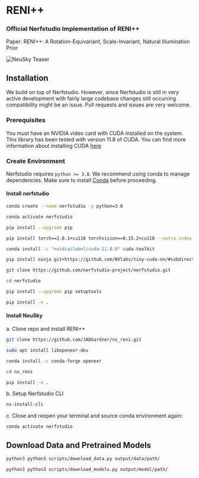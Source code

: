 # RENI++

### Official Nerfstudio Implementation of RENI++

Paper: RENI++: A Rotation-Equivariant, Scale-Invariant, Natural Illumination Prior

![NeuSky Teaser](publication/figures/reni_plus_plus_teaser.gif)

## Installation

We build on top of Nerfstudio. However, since Nerfstudio is still in very active development with fairly large codebase changes still occurring compatibility might be an issue. Pull requests and issues are very welcome.

### Prerequisites

You must have an NVIDIA video card with CUDA installed on the system. This library has been tested with version 11.8 of CUDA. You can find more information about installing CUDA [here](https://docs.nvidia.com/cuda/cuda-quick-start-guide/index.html)

### Create Environment

Nerfstudio requires `python >= 3.8`. We recommend using conda to manage dependencies. Make sure to install [Conda](https://docs.conda.io/miniconda.html) before proceeding.

#### Install nerfstudio

```bash
conda create --name nerfstudio -y python=3.8

conda activate nerfstudio

pip install --upgrade pip

pip install torch==2.0.1+cu118 torchvision==0.15.2+cu118 --extra-index-url https://download.pytorch.org/whl/cu118

conda install -c "nvidia/label/cuda-11.8.0" cuda-toolkit

pip install ninja git+https://github.com/NVlabs/tiny-cuda-nn/#subdirectory=bindings/torch

git clone https://github.com/nerfstudio-project/nerfstudio.git

cd nerfstudio

pip install --upgrade pip setuptools

pip install -e .
```

#### Install NeuSky

a. Clone repo and install RENI++

```bash
git clone https://github.com/JADGardner/ns_reni.git

sudo apt install libopenexr-dev

conda install -c conda-forge openexr

cd ns_reni

pip install -e .
```

b. Setup Nerfstudio CLI

```bash
ns-install-cli
```

c. Close and reopen your terminal and source conda environment again:

```bash
conda activate nerfstudio
```

## Download Data and Pretrained Models

```bash
python3 python3 scripts/download_data.py output/data/path/

python3 python3 scripts/download_models.py output/model/path/
```
